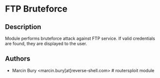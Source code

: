 # FTP Bruteforce

## Description
Module performs bruteforce attack against FTP service. If valid credentials are found, they are displayed to the user.

## Authors
* Marcin Bury <marcin.bury[at]reverse-shell.com> # routersploit module

